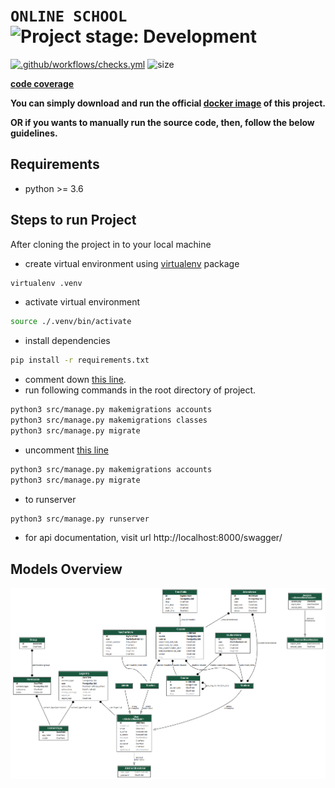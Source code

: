 # **`ONLINE SCHOOL`** <img alt="Project stage: Development" src="https://img.shields.io/badge/Project%20Stage-Development-yellowgreen.svg" />

[![.github/workflows/checks.yml](https://github.com/AhzamAhmed6/online_school/actions/workflows/checks.yml/badge.svg)](https://github.com/AhzamAhmed6/online_school/actions/workflows/checks.yml) ![size](https://img.shields.io/github/languages/code-size/ahzamahmed6/online_school)

[**code coverage**](https://ahzamahmed6.github.io/code_cov/)

**You can simply download and run the official [docker image](https://hub.docker.com/repository/docker/ahzam6/online_school) of this project.**

**OR if you wants to manually run the source code, then, follow the below guidelines.**

## Requirements

- python >= 3.6

## Steps to run Project

After cloning the project in to your local machine

- create virtual environment using [virtualenv](https://pypi.org/project/virtualenv/) package

```sh
virtualenv .venv
```

- activate virtual environment

```sh
source ./.venv/bin/activate
```

- install dependencies

```sh
pip install -r requirements.txt
```

- comment down [this line](https://github.com/AhzamAhmed6/online_school/blob/d8c6c25112b14ff88e39ad88256c50245a75c193/online_school/accounts/models/student_models.py#L51).
- run following commands in the root directory of project.

```sh
python3 src/manage.py makemigrations accounts
python3 src/manage.py makemigrations classes
python3 src/manage.py migrate
```

- uncomment [this line](https://github.com/AhzamAhmed6/online_school/blob/d8c6c25112b14ff88e39ad88256c50245a75c193/online_school/accounts/models/student_models.py#L51)

```sh
python3 src/manage.py makemigrations accounts
python3 src/manage.py migrate
```

- to runserver

```sh
python3 src/manage.py runserver
```

- for api documentation, visit url http://localhost:8000/swagger/



## Models Overview

![alt text](https://github.com/AhzamAhmed6/online_school/blob/actions/models.png?raw=true)